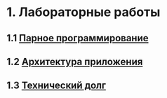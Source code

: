 # 1. Лабораторные работы
## 1.1  [Парное программирование](https://github.com/Vanya112/Quiz/blob/master/Labs/PairProgramming.md)
## 1.2  [Архитектура приложения](https://github.com/Vanya112/Quiz/Labs/lab4.md)
## 1.3  [Технический долг](https://github.com/Vanya112/Quiz/Labs/lab5.md)
